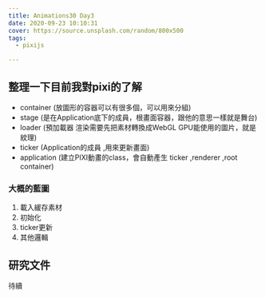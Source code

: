 ```yaml
---
title: Animations30 Day3
date: 2020-09-23 10:10:31
cover: https://source.unsplash.com/random/800x500
tags:
  - pixijs

---
```


## 整理一下目前我對pixi的了解

* container   (放圖形的容器可以有很多個，可以用來分組)
* stage         (是在Application底下的成員，根畫面容器，跟他的意思一樣就是舞台)
* loader       (預加載器 渲染需要先把素材轉換成WebGL GPU能使用的圖片，就是紋理)
* ticker         (Application的成員 ,用來更新畫面)
* application (建立PIXI動畫的class，會自動產生 ticker  ,renderer ,root container)

### 大概的藍圖

1. 載入緩存素材
2. 初始化
3. ticker更新
4. 其他邏輯

## 研究文件

待續
